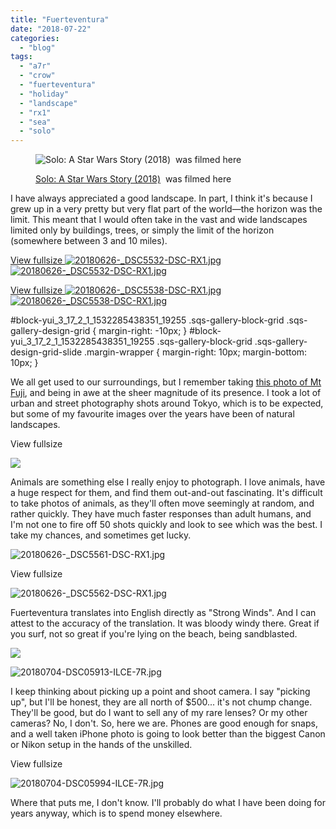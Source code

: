 ```yaml
---
title: "Fuerteventura"
date: "2018-07-22"
categories: 
  - "blog"
tags: 
  - "a7r"
  - "crow"
  - "fuerteventura"
  - "holiday"
  - "landscape"
  - "rx1"
  - "sea"
  - "solo"
---
```


<figure>

![Solo: A Star Wars Story (2018)&nbsp; was filmed here](/assets/images/d8c5a-20180626-_dsc5534-dsc-rx1.jpg)

<figcaption>



[Solo: A Star Wars Story (2018)](https://www.imdb.com/title/tt3778644/)  was filmed here





</figcaption>



</figure>

I have always appreciated a good landscape. In part, I think it's because I grew up in a very pretty but very flat part of the world—the horizon was the limit. This meant that I would often take in the vast and wide landscapes limited only by buildings, trees, or simply the limit of the horizon (somewhere between 3 and 10 miles).

[View fullsize ![20180626-_DSC5532-DSC-RX1.jpg](/assets/images/a796e-20180626-_dsc5532-dsc-rx1.jpg)![20180626-_DSC5532-DSC-RX1.jpg](/assets/images/a796e-20180626-_dsc5532-dsc-rx1.jpg)](https://exportforscript.wordpress.com/wp-content/uploads/2018/07/a796e-20180626-_dsc5532-dsc-rx1.jpg) 

[View fullsize ![20180626-_DSC5538-DSC-RX1.jpg](/assets/images/e109d-20180626-_dsc5538-dsc-rx1.jpg)![20180626-_DSC5538-DSC-RX1.jpg](/assets/images/e109d-20180626-_dsc5538-dsc-rx1.jpg)](https://exportforscript.wordpress.com/wp-content/uploads/2018/07/e109d-20180626-_dsc5538-dsc-rx1.jpg) 

#block-yui\_3\_17\_2\_1\_1532285438351\_19255 .sqs-gallery-block-grid .sqs-gallery-design-grid { margin-right: -10px; } #block-yui\_3\_17\_2\_1\_1532285438351\_19255 .sqs-gallery-block-grid .sqs-gallery-design-grid-slide .margin-wrapper { margin-right: 10px; margin-bottom: 10px; }

We all get used to our surroundings, but I remember taking [this photo of Mt Fuji](https://goo.gl/5idAQp), and being in awe at the sheer magnitude of its presence. I took a lot of urban and street photography shots around Tokyo, which is to be expected, but some of my favourite images over the years have been of natural landscapes.

View fullsize

![](/assets/images/e1c6a-image-asset.jpeg)

Animals are something else I really enjoy to photograph. I love animals, have a huge respect for them, and find them out-and-out fascinating. It's difficult to take photos of animals, as they'll often move seemingly at random, and rather quickly. They have much faster responses than adult humans, and I'm not one to fire off 50 shots quickly and look to see which was the best. I take my chances, and sometimes get lucky.

![20180626-_DSC5561-DSC-RX1.jpg](/assets/images/7ff30-20180626-_dsc5561-dsc-rx1.jpg)

View fullsize

![20180626-_DSC5562-DSC-RX1.jpg](/assets/images/6d800-20180626-_dsc5562-dsc-rx1.jpg)

Fuerteventura translates into English directly as "Strong Winds". And I can attest to the accuracy of the translation. It was bloody windy there. Great if you surf, not so great if you're lying on the beach, being sandblasted.

![](/assets/images/d2e4e-image-asset.jpeg)

![20180704-DSC05913-ILCE-7R.jpg](/assets/images/4845e-20180704-dsc05913-ilce-7r.jpg)

I keep thinking about picking up a point and shoot camera. I say "picking up", but I'll be honest, they are all north of $500... it's not chump change. They'll be good, but do I want to sell any of my rare lenses? Or my other cameras? No, I don't. So, here we are. Phones are good enough for snaps, and a well taken iPhone photo is going to look better than the biggest Canon or Nikon setup in the hands of the unskilled.

View fullsize

![20180704-DSC05994-ILCE-7R.jpg](/assets/images/50bfb-20180704-dsc05994-ilce-7r.jpg)

Where that puts me, I don't know. I'll probably do what I have been doing for years anyway, which is to spend money elsewhere.
